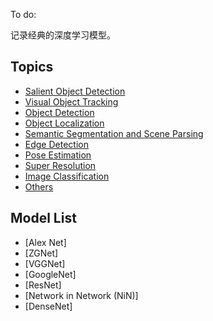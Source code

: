 To do:

记录经典的深度学习模型。
 ## Topics
- [Salient Object Detection](#salient-object-detection)
- [Visual Object Tracking](#visual-object-tracking)
- [Object Detection](#object-detection)
- [Object Localization](#object-localization)
- [Semantic Segmentation and Scene Parsing](#semantic-segmentation-and-scene-parsing)
- [Edge Detection](#edge-detection)
- [Pose Estimation](#pose-estimation)
- [Super Resolution](#super-resolution)
- [Image Classification](#image-classification)
- [Others](#others)
 ## Model List
 - [Alex Net]
 - [ZGNet]
 - [VGGNet]
 - [GoogleNet]
 - [ResNet]
 - [Network in Network (NiN)]
 - [DenseNet]
